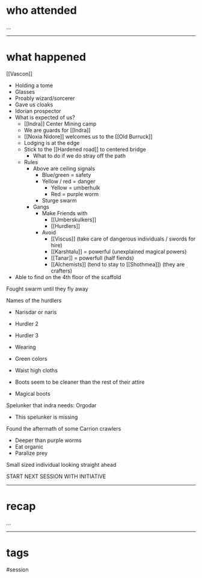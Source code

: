 # who attended

...

---
# what happened

[[Vascon]]
- Holding a tome
- Glasses
- Proably wizard/sorcerer
- Gave us cloaks
- Idorian prospector
- What is expected of us?
	- [[Indra]] Center Mining camp
	- We are guards for [[Indra]]
	- [[Noxia Nidore]] welcomes us to the [[Old Burruck]]
	- Lodging is at the edge
	- Stick to the [[Hardened road]] to centered bridge
		- What to do if we do stray off the path
	- Rules
		- Above are ceiling signals
			- Blue/green = safety
			- Yellow / red = danger
				- Yellow = umberhulk
				- Red = purple worm
			- Sturge swarm
		- Gangs
			- Make Friends with
				- [[Umberskulkers]]
				- [[Hurdlers]]
			- Avoid			
				- [[Viscus]] (take care of dangerous individuals / swords for hire)
				- [[Karshtalu]] = powerful (unexplained magical powers)
				- [[Tanar]] = powerfull (half fiends)
				- [[Alchemists]] (tend to stay to [[Shothmea]]) (they are crafters)
- Able to find on the 4th floor of the scaffold

Fought swarm until they fly away

Names of the hurdlers

- Narisdar or naris
- Hurdler 2
- Hurdler 3
- Wearing

- Green colors
- Waist high cloths
- Boots seem to be cleaner than the rest of their attire

- Magical boots

Spelunker that indra needs: Orgodar

- This spelunker is missing

Found the aftermath of some Carrion crawlers

- Deeper than purple worms
- Eat organic
- Paralize prey

Small sized individual looking straight ahead

START NEXT SESSION WITH INITIATIVE

---
# recap

...

---
# tags

#session